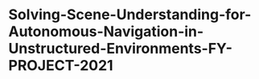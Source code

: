 # Solving-Scene-Understanding-for-Autonomous-Navigation-in-Unstructured-Environments-FY-PROJECT-2021